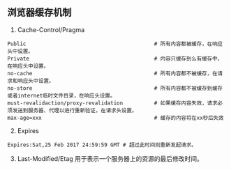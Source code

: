 ## 浏览器缓存机制
1. Cache-Control/Pragma
```
Public                                         # 所有内容都被缓存，在响应头中设置。
Private                                        # 内容只缓存到么有缓存中，在响应头中设置。
no-cache                                       # 所有内容都不被缓存，在请求和响应头中设置。
no-store                                       # 所有内容都不被缓存到缓存或者internet临时文件目录，在响应头设置。
must-revalidaction/proxy-revalidation          # 如果缓存内容失效，请求必须发送到服务器、代理以进行重新验证，在请求头设置。
max-age=xxx                                    # 缓存的内容将在xx秒后失效
```

2. Expires
```
Expires:Sat,25 Feb 2017 24:59:59 GMT # 超过此时间则重新发起请求。
```

3. Last-Modified/Etag
用于表示一个服务器上的资源的最后修改时间。

